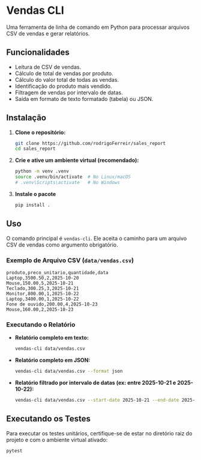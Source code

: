 # Vendas CLI

Uma ferramenta de linha de comando em Python para processar arquivos CSV de vendas e gerar relatórios.

## Funcionalidades

- Leitura de CSV de vendas.
- Cálculo de total de vendas por produto.
- Cálculo do valor total de todas as vendas.
- Identificação do produto mais vendido.
- Filtragem de vendas por intervalo de datas.
- Saída em formato de texto formatado (tabela) ou JSON.

## Instalação

1.  **Clone o repositório:**

    ```bash
    git clone https://github.com/rodrigoFerreir/sales_report
    cd sales_report
    ```

2.  **Crie e ative um ambiente virtual (recomendado):**

    ```bash
    python -m venv .venv
    source .venv/bin/activate  # No Linux/macOS
    # .venv\Scripts\activate   # No Windows
    ```

3.  **Instale o pacote**

    ```bash
    pip install .
    ```

## Uso

O comando principal é `vendas-cli`. Ele aceita o caminho para um arquivo CSV de vendas como argumento obrigatório.

### Exemplo de Arquivo CSV (`data/vendas.csv`)

```csv
produto,preco_unitario,quantidade,data
Laptop,3500.50,2,2025-10-20
Mouse,150.00,5,2025-10-21
Teclado,300.25,3,2025-10-21
Monitor,800.00,1,2025-10-22
Laptop,3400.00,1,2025-10-22
Fone de ouvido,200.00,4,2025-10-23
Mouse,160.00,2,2025-10-23
```

### Executando o Relatório

-   **Relatório completo em texto:**

    ```bash
    vendas-cli data/vendas.csv
    ```

-   **Relatório completo em JSON:**

    ```bash
    vendas-cli data/vendas.csv --format json
    ```

-   **Relatório filtrado por intervalo de datas (ex: entre 2025-10-21 e 2025-10-22):**

    ```bash
    vendas-cli data/vendas.csv --start-date 2025-10-21 --end-date 2025-10-22
    ```

## Executando os Testes

Para executar os testes unitários, certifique-se de estar no diretório raiz do projeto e com o ambiente virtual ativado:

```bash
pytest
```
